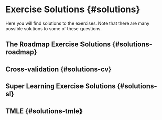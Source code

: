 # Exercise Solutions {#solutions}

Here you will find solutions to the exercises. Note that there are many possible 
solutions to some of these questions.

## The Roadmap Exercise Solutions {#solutions-roadmap}

<!--
Potential solutions to the [Roadmap Exercises](#roadmap-exercises) are listed 
below.

2. What is the objective of the roadmap?
3. Specifying a statistical estimation problem consists of what three steps?
4. Provide a definition and an example for each of the following:

    a. Statistical model 
    b. Target estimand
    c. Estimator
    
7. Provide examples of data under the following scenarios:

    a. The observations are not independent, but are identically distributed.
    b. The observations are neither independent nor identically distributed. 

8. Traditional data analysis concerns  
 
    a. Common data science practice encourages users to "check" models after 
       they have been fit to the data so that if one of the checks fail, then a 
       new model can be fit to the data. Why can this approach be problematic?
    b. Common data science practice lets the type of data at hand dictate the 
       scientific question of interest and the statistical model. Why is this 
       problematic?
-->
## Cross-validation {#solutions-cv}


## Super Learning Exercise Solutions {#solutions-sl}
<!--
### Exercise 1 Solution {#sl3ex1-sol}

Here is a potential solution to the [`sl3` Exercise 1 --- Predicting Myocardial
Infarction with `sl3`](#sl3ex1).


```r
library(data.table)
library(readr)
library(origami)
library(sl3)

db_data <- url(
  "https://raw.githubusercontent.com/benkeser/sllecture/master/chspred.csv"
)
chspred <- read_csv(file = db_data, col_names = TRUE)
```

1. Create an `sl3` task, setting myocardial infarction `mi` as the outcome and
   using all available covariate data.

```r
chspred_task <- make_sl3_Task(
  data = chspred, covariates = head(colnames(chspred), -1), outcome = "mi"
)
```

2. Make a library of seven relatively fast base learning algorithms. Customize 
   tuning parameters for one of your learners. Feel free to use learners from 
   `sl3` or `SuperLearner`.

```r
lasso_learner <- Lrnr_glmnet$new(alpha = 1)
ridge_learner <- Lrnr_glmnet$new(alpha = 0)
enet_learner <- Lrnr_glmnet$new(alpha = 0.5)
glm_fast_learner <- Lrnr_glm_fast$new()
ranger_learner <- Lrnr_ranger$new()
svm_learner <- Lrnr_svm$new()
xgb_learner <- Lrnr_xgboost$new()
# curated_glm_learner uses formula = "mi ~ smoke + beta + waist"
curated_glm_learner <- Lrnr_glm_fast$new(covariates = c("smoke, beta, waist"))
mean_learner <- Lrnr_mean$new() # That is one mean learner!
```

3. Incorporate at least one pipeline with feature selection. Any screener and
   learner(s) can be used.

```r
screen_cor <- make_learner(Lrnr_screener_correlation)
glm_pipeline <- make_learner(Pipeline, screen_cor, glm_fast_learner)
```

4. With the default metalearner and base learners, make the Super Learner (SL) 
   and train it on the task.

```r
# stack learners together
stack <- make_learner(
  Stack,
  glm_pipeline, lasso_learner, ridge_learner, enet_learner,
  curated_glm_learner, mean_learner, glm_fast_learner,
  ranger_learner, svm_learner, xgb_learner
)

# make SL with default metalearner
sl <- Lrnr_sl$new(stack)

# train SL
sl_fit <- sl$train(chspred_task)
```

5. Print your SL fit by calling `print()` with `$`.

```r
sl_fit$print()
```

6. Cross-validate your SL fit to see how well it performs on unseen
   data. Specify a valid loss function to evaluate the SL.

```r
CVsl <- CV_lrnr_sl(sl_fit, chspred_task, loss_loglik_binomial)
CVsl
```

7. Use the `importance()` function to identify the "most important" predictor of
   myocardial infarction, according to `sl3` importance metrics.

```r
varimp <- importance(sl_fit, type = "permute")
varimp %>%
  importance_plot(
    main = "sl3 Variable Importance for Myocardial Infarction Prediction"
  )
```
-->
## TMLE {#solutions-tmle}

